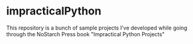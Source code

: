 # impracticalPython

This repository is a bunch of sample projects I've developed while going through the NoStarch Press book "Impractical Python Projects"
